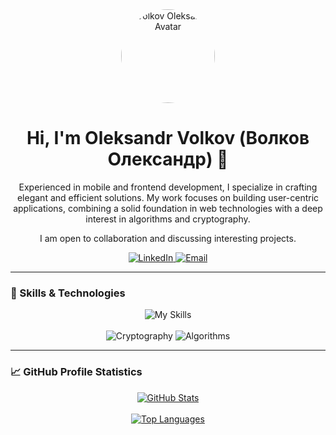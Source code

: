 <div align="center">
  <img src="https://github.com/user-attachments/assets/63721528-3d6b-4113-ad69-166da9060e22" alt="Volkov Oleksandr Avatar" width="150" height="150" style="border-radius: 50%;">


  <h1>Hi, I'm Oleksandr Volkov (Волков Олександр) 👋</h1>
  
  <p>
    Experienced in mobile and frontend development, I specialize in crafting elegant and efficient solutions. My work focuses on building user-centric applications, combining a solid foundation in web technologies with a deep interest in algorithms and cryptography.
  </p>
  
  <p>
    I am open to collaboration and discussing interesting projects.
  </p>
  
  <p>
    <a href="https://www.linkedin.com/in/oleksandr-volkov-%F0%9F%87%BA%F0%9F%87%A6-2193411a2/">
      <img src="https://img.shields.io/badge/LinkedIn-0077B5?style=for-the-badge&logo=linkedin&logoColor=white" alt="LinkedIn">
    </a>
    <a href="mailto:formobileprima@gmail.com">
      <img src="https://img.shields.io/badge/Email-D14836?style=for-the-badge&logo=gmail&logoColor=white" alt="Email">
    </a>
  </p>
</div>

---

### 🚀 Skills & Technologies

<div align="center">
  <img src="https://skillicons.dev/icons?i=ts,js,html,css,react,nodejs,kotlin,androidstudio,flutter,dart" alt="My Skills">
</div>
<br>
<div align="center">
  <img src="https://img.shields.io/badge/-Cryptography-333?style=for-the-badge&logo=keybase&logoColor=white" alt="Cryptography">
  <img src="https://img.shields.io/badge/-Algorithms-blue?style=for-the-badge&logo=hackerrank&logoColor=white" alt="Algorithms">
</div>

---

### 📈 GitHub Profile Statistics

<div align="center">
  <a href="https://github.com/anuraghazra/github-readme-stats">
    <img src="https://github-readme-stats.vercel.app/api?username=shortSparrow&show_icons=true&theme=dark&hide_border=true" alt="GitHub Stats" />
  </a>
</div>
<br>
<div align="center">
  <a href="https://github.com/anuraghazra/github-readme-stats">
    <img src="https://github-readme-stats.vercel.app/api/top-langs/?username=shortSparrow&layout=compact&theme=dark&hide_title=true&hide_border=true" alt="Top Languages" />
  </a>
</div>
